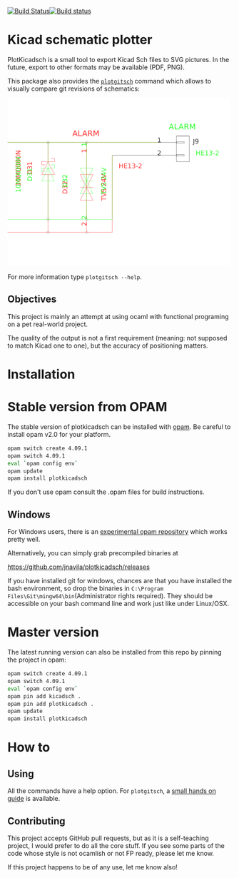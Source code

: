 [![Build Status](https://travis-ci.org/jnavila/plotkicadsch.svg?branch=master)](https://travis-ci.org/jnavila/plotkicadsch)[![Build status](https://ci.appveyor.com/api/projects/status/558xcmkgx220sqjv?svg=true)](https://ci.appveyor.com/project/jnavila/plotkicadsch)

# Kicad schematic plotter

PlotKicadsch is a small tool to export Kicad Sch files to SVG pictures. In the future, export to other formats may be available (PDF, PNG).

This package also provides the [`plotgitsch`](https://jnavila.github.io/plotkicadsch/plotgitsch_usersguide.html) command which allows to visually compare git revisions of schematics:

![Visual diff](docs/svg_diff.png)

For more information type `plotgitsch --help`.

## Objectives

This project is mainly an attempt at using ocaml with functional programing on a pet real-world project.

The quality of the output is not a first requirement (meaning: not supposed to match Kicad one to one), but the accuracy of positioning matters.

# Installation

# Stable version from OPAM

The stable version of plotkicadsch can be installed with [opam](http://opam.ocaml.org/). Be careful to install opam v2.0 for your platform.

```bash
opam switch create 4.09.1
opam switch 4.09.1
eval `opam config env`
opam update
opam install plotkicadsch
```

If you don't use opam consult the .opam files for build instructions.

## Windows

For Windows users, there is an [experimental opam repository](https://fdopen.github.io/opam-repository-mingw/) which works pretty well.

Alternatively, you can simply grab precompiled binaries at

https://github.com/jnavila/plotkicadsch/releases

If you have installed git for windows, chances are that you have installed the bash environment, so  drop the binaries in `C:\Program Files\Git\mingw64\bin`(Administrator rights required). They should be accessible on your bash command line and work just like under Linux/OSX.

# Master version

The latest running version can also be installed from this repo by pinning the project in opam:

```bash
opam switch create 4.09.1
opam switch 4.09.1
eval `opam config env`
opam pin add kicadsch .
opam pin add plotkicadsch .
opam update
opam install plotkicadsch
```

# How to

## Using

All the commands have a help option. For `plotgitsch`, a [small hands on guide](https://jnavila.github.io/plotkicadsch/plotgitsch_usersguide.html) is available.

## Contributing

This project accepts GitHub pull requests, but as it is a self-teaching project, I would prefer to do all the core stuff. If you see some parts of the code whose style is not ocamlish or not FP ready, please let me know.

If this project happens to be of any use, let me know also!
